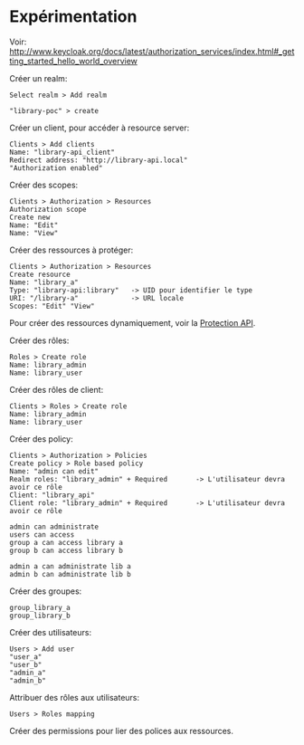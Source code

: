 # Expérimentation

Voir: http://www.keycloak.org/docs/latest/authorization_services/index.html#_getting_started_hello_world_overview

Créer un realm:

    Select realm > Add realm
    
    "library-poc" > create
    
Créer un client, pour accéder à resource server:

    Clients > Add clients
    Name: "library-api_client"    
    Redirect address: "http://library-api.local"
    "Authorization enabled"

Créer des scopes:

    Clients > Authorization > Resources
    Authorization scope
    Create new
    Name: "Edit" 
    Name: "View" 
    
Créer des ressources à protéger:

    Clients > Authorization > Resources
    Create resource
    Name: "library_a"
    Type: "library-api:library"   -> UID pour identifier le type
    URI: "/library-a"             -> URL locale
    Scopes: "Edit" "View"  
    
Pour créer des ressources dynamiquement, voir la [Protection API](http://www.keycloak.org/docs/latest/authorization_services/index.html#_service_protection_api).

Créer des rôles:

    Roles > Create role
    Name: library_admin
    Name: library_user
    
Créer des rôles de client:

    Clients > Roles > Create role
    Name: library_admin
    Name: library_user
    
Créer des policy:

    Clients > Authorization > Policies
    Create policy > Role based policy
    Name: "admin can edit"
    Realm roles: "library_admin" + Required       -> L'utilisateur devra avoir ce rôle
    Client: "library_api"
    Client role: "library_admin" + Required       -> L'utilisateur devra avoir ce rôle
    
    admin can administrate
    users can access
    group a can access library a    
    group b can access library b
    
    admin a can administrate lib a    
    admin b can administrate lib b    
    
Créer des groupes:

    group_library_a
    group_library_b    
    
Créer des utilisateurs:

    Users > Add user
    "user_a"
    "user_b"    
    "admin_a"    
    "admin_b"
    
Attribuer des rôles aux utilisateurs:

    Users > Roles mapping           
    
Créer des permissions pour lier des polices aux ressources.
     



        

    
        